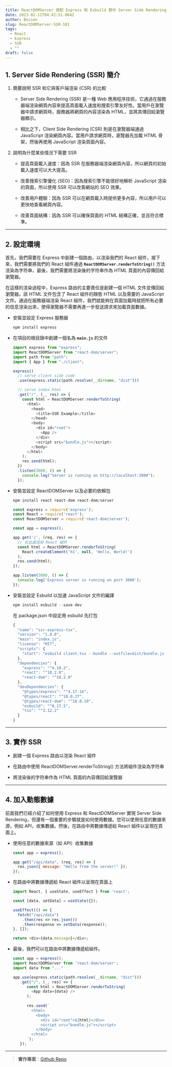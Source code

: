 ```yaml
---
title: ReactDOMServer 搭配 Express 和 Esbuild 實作 Server Side Rendering (SSR)
date: 2023-02-11T04:42:51.064Z
author: Boison
slug: ReactDOMServer-SSR-101
tags:
  - React
  - Express
  - SSR
  - ""
draft: false
---
```


## 1. Server Side Rendering (SSR) 簡介

1. 簡要說明 SSR 和它與客戶端渲染 (CSR) 的比較

   * Server Side Rendering (SSR) 是一種 Web 應用程序技術，它通過在服務器端渲染網頁內容來提高頁面載入速度和搜索引擎友好性。當用戶在瀏覽器中請求網頁時，服務器將網頁的內容渲染為 HTML，並將其傳回給瀏覽器顯示。

   * 相比之下，Client Side Rendering (CSR) 則是在瀏覽器端通過 JavaScript 渲染網頁內容。當用戶請求網頁時，瀏覽器先加載 HTML 骨架，然後再使用 JavaScript 渲染頁面內容。

2. 說明為什麼某些情況下需要 SSR

   * 提高頁面載入速度：因為 SSR 在服務器端渲染網頁內容，所以網頁的初始載入速度可以大大提高。

   * 改善搜索引擎優化 (SEO)：因為搜索引擎不能很好地解析 JavaScript 渲染的頁面，所以使用 SSR 可以改善網站的 SEO 效果。

   * 改善用戶體驗：因為 SSR 可以在網頁載入時提供更多內容，所以用戶可以更快地查看網頁內容。

   * 改善頁面結構：因為 SSR 可以確保頁面的 HTML 結構正確，並且符合標準。

---

## 2. 設定環境

首先，我們需要在 Express 中創建一個路由，以渲染我們的 React 組件，接下來，我們需要將我們的 React 組件通過 **`ReactDOMServer.renderToString()`** 方法渲染為字符串，最後，我們需要將渲染後的字符串作為 HTML 頁面的內容傳回給瀏覽器。

在這樣的渲染過程中，Express 路由的主要責任是創建一個 HTML 文件並傳回給瀏覽器。該 HTML 文件包含了 React 組件的靜態 HTML 以及需要的 JavaScript 文件。通過在服務器端渲染 React 組件，我們就能夠在頁面加載時就把所有必要的信息渲染出來，使得瀏覽器不需要再進一步發送請求來加載頁面數據。

* 安裝並設定 Express 服務器

  ```javascript
  npm install express
  ```

* 在項目的根目錄中創建一個名為 **`main.js`** 的文件

  ```javascript
  import express from "express";
  import ReactDOMServer from "react-dom/server";
  import path from "path";
  import { App } from "./client";
  
  express()
    // serve client side code
    .use(express.static(path.resolve(__dirname, "dist")))
  
    // serve index.html
    .get("/", (_, res) => {
      const html = ReactDOMServer.renderToString(
        <html>
          <head>
            <title>SSR Example</title>
          </head>
          <body>
            <div id="root">
              <App />
            </div>
            <script src="bundle.js"></script>
          </body>
        </html>
      );
      res.send(html);
    })
    .listen(3000, () => {
      console.log("Server is running on http://localhost:3000");
    });
  ```

* 安裝並設定 ReactDOMServer 以及必要的依賴包

  ```javascript
  npm install react react-dom react-dom/server
  ```

  ```javascript
  const express = require('express');
  const React = require('react');
  const ReactDOMServer = require('react-dom/server');
  
  const app = express();
  
  app.get('/', (req, res) => {
    // 在此處渲染 React 組件
    const html = ReactDOMServer.renderToString(
      React.createElement('h1', null, 'Hello, World!')
    );
    res.send(html);
  });
  
  app.listen(3000, () => {
    console.log('Express server is running on port 3000');
  });
  ```

* 安裝並設定 Esbuild 以加速 JavaScript 文件的編譯

  ```javascript
  npm install esbuild --save-dev
  ```

  在 package.json 中設定用 esbuild 先打包

  ```javascript
  {
    "name": "ssr-express-tsx",
    "version": "1.0.0",
    "main": "index.js",
    "license": "MIT",
    "scripts": {
      "start": "esbuild client.tsx --bundle --outfile=dist/bundle.js --allow-overwrite && tsx main.tsx"
    },
    "dependencies": {
      "express": "^4.18.2",
      "react": "^18.2.0",
      "react-dom": "^18.2.0"
    },
    "devDependencies": {
      "@types/express": "^4.17.16",
      "@types/react": "^18.0.27",
      "@types/react-dom": "^18.0.10",
      "esbuild": "^0.17.5",
      "tsx": "^3.12.2"
    }
  }
  ```

---

## 3. 實作 SSR

* 創建一個 Express 路由以渲染 React 組件

* 在路由中使用 ReactDOMServer.renderToString() 方法將組件渲染為字符串

* 將渲染後的字符串作為 HTML 頁面的內容傳回給瀏覽器

---

## 4. 加入動態數據

前面我們已經介紹了如何使用 Express 和 ReactDOMServer 實現 Server Side Rendering，但還有一個重要的步驟就是如何使用數據。您可以使用任意的數據來源，例如 API，收集數據。然後，在路由中將數據傳遞給 React 組件以呈現在頁面上。

* 使用任意的數據來源（如 API）收集數據

  ```javascript
  const app = express();
  
  app.get("/api/data", (req, res) => {
    res.json({ message: "Hello from the server!" });
  });
  ```

* 在路由中將數據傳遞給 React 組件以呈現在頁面上

  ```javascript
  import React, { useState, useEffect } from 'react';
  
  const [data, setData] = useState({});
  
  useEffect(() => {
    fetch("/api/data")
      .then(res => res.json())
      .then(response => setData(response));
  }, []);
  
  return <div>{data.message}</div>;
  ```

* 最後，我們可以在路由中將數據傳遞給組件。

  ```javascript
  const app = express();
  import ReactDOMServer from 'react-dom/server';
  import data from "..."
  
  app.use(express.static(path.resolve(__dirname, "dist")))
     .get("/", (_, res) => {
        const html = ReactDOMServer.renderToString(
          <App data={data} />
        );
      
        res.send(`
          <html>
            <body>
              <div id="root">${html}</div>
              <script src="bundle.js"></script>
            </body>
          </html>
        `);
     });
  ```

---

> **實作專案**：[Github Repo](https://github.com/BoisonChang/ssr-express-webpack)
